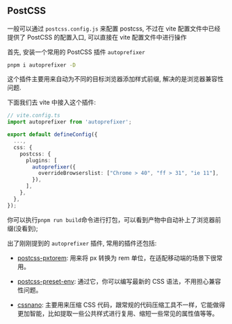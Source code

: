 #

## PostCSS

一般可以通过 `postcss.config.js` 来配置 postcss, 不过在 vite 配置文件中已经提供了 PostCSS 的配置入口, 可以直接在 vite 配置文件中进行操作

首先, 安装一个常用的 PostCSS 插件 `autoprefixer`

``` cmd
pnpm i autoprefixer -D
```

这个插件主要用来自动为不同的目标浏览器添加样式前缀, 解决的是浏览器兼容性问题.

下面我们去 vite 中接入这个插件:

```ts
// vite.config.ts
import autoprefixer from 'autoprefixer';

export default defineConfig({
  ...,
  css: {
    postcss: {
      plugins: [
        autoprefixer({
          overrideBrowserslist: ["Chrome > 40", "ff > 31", "ie 11"],
        }),
      ],
    },
  },
});
```

你可以执行`pnpm run build`命令进行打包，可以看到产物中自动补上了浏览器前缀(没看到);

出了刚刚提到的 `autoprefixer` 插件, 常用的插件还包括:

- [postcss-pxtorem](https://github.com/cuth/postcss-pxtorem): 用来将 px 转换为 rem 单位，在适配移动端的场景下很常用。

- [postcss-preset-env](https://github.com/csstools/postcss-preset-env): 通过它，你可以编写最新的 CSS 语法，不用担心兼容性问题。

- [cssnano](https://github.com/cssnano/cssnano): 主要用来压缩 CSS 代码，跟常规的代码压缩工具不一样，它能做得更加智能，比如提取一些公共样式进行复用、缩短一些常见的属性值等等。
